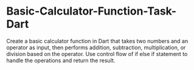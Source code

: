 # Basic-Calculator-Function-Task-Dart
Create a basic calculator function in Dart that takes two numbers and an operator as input, then performs addition, subtraction, multiplication, or division based on the operator. Use control flow of if else if statement to handle the operations and return the result.
